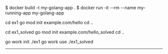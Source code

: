 


$ docker build -t my-golang-app .
$ docker run -it --rm --name my-running-app my-golang-app

cd ex1
go mod init example.com/hello
cd ..

cd ex1_solved
go mod init example.com/hello_solved
cd ..

go work init ./ex1
go work use ./ex1_solved

----------------------------------------------------------------

